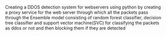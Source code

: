 Creating a DDOS detection system for webservers using python by creating a proxy service for the web server through which all the packets pass through the Ensemble model consisting of random forest classifier, decision tree classifier and support vector machine(SVC) for classifying the packets as ddos or not and then blocking them if they are detected
